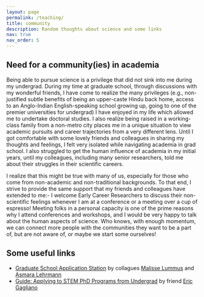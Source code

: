 ```yaml
---
layout: page
permalink: /teaching/
title: community
description: Random thoughts about science and some links
nav: true
nav_order: 5
---
```


## Need for a community(ies) in academia
Being able to pursue science is a privilege that did not sink into me during my undergrad. During my time at graduate school, through discussions with my wonderful friends, I have come to realize the many privileges (e.g., non-justified subtle benefits of being an upper-caste Hindu back home, access to an Anglo-Indian English-speaking school growing up, going to one of the premier universities for undergrad) I have enjoyed in my life which allowed me to undertake doctoral studies. I also realize being raised in a working-class family from a non-metro city places me in a unique situation to view academic pursuits and career trajectories from a very different lens. Until I got comfortable with some lovely friends and colleagues in sharing my thoughts and feelings, I felt very isolated while navigating academia in grad school. I also struggled to get the human influence of academia in my initial years, until my colleagues, including many senior researchers, told me about their struggles in their scientific careers. 

I realize that this might be true with many of us, especially for those who come from non-academic and non-traditional backgrounds. To that end, I strive to provide the same support that my friends and colleagues have extended to me:- I welcome Early Career Researchers to discuss their non-scientific feelings whenever I am at a conference or a meeting over a cup of espresso! Meeting folks in a personal capacity is one of the prime reasons why I attend conferences and workshops, and I would be very happy to talk about the human aspects of science. Who knows, with enough momentum, we can connect more people with the communities they want to be a part of, but are not aware of, or maybe we start some ourselves! 



## Some useful links
* [Graduate School Application Station](https://geogradapp.com) by collagues [Malisse Lummus](https://geo.ku.edu/people/malisse-lummus) and [Asmara Lehrmann](https://geo.ua.edu/graduate-student/asmara-lehrmann/)
* [Guide: Applying to STEM PhD Programs from Undergrad](https://docs.google.com/document/d/1edbNoCX0frs4gl2jCYWNsBhVEcC049xTE-4f-bouJzw/edit) by friend [Eric Gagliano](https://ericgagliano.com)
